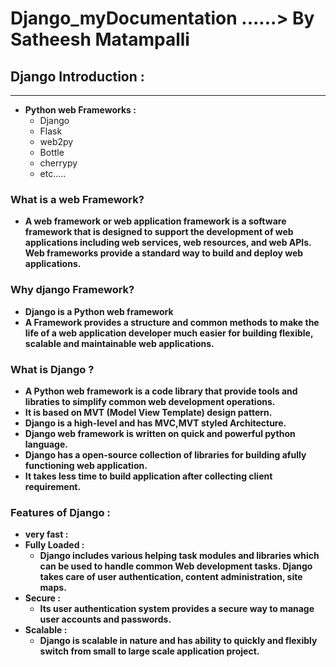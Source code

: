 # Django_myDocumentation   ......> By Satheesh Matampalli
## Django Introduction :
___
* **Python web Frameworks :**
  * Django
  * Flask
  * web2py
  * Bottle
  * cherrypy
  * etc.....
### What is a web Framework?
 * **A web framework or web application framework is a software framework that is designed to support the development of web applications including web services, web resources, and web APIs. Web frameworks provide a standard way to build and deploy web applications.**
 
### Why django Framework?
 * **Django is a Python web framework**
 * **A Framework provides a structure and common methods to make the life of a web application developer much easier for building    flexible, scalable and maintainable web applications.**

### What is Django ?

* **A Python web framework is a code library that provide tools and libraties to simplify common web development operations.**
* **It is based on MVT (Model View Template) design pattern.**
* **Django is a high-level and has MVC,MVT styled Architecture.**
* **Django web framework is written on quick and powerful python language.**
* **Django has a open-source collection of libraries for building afully functioning web application.**
* **It takes less time to build application after collecting client requirement.**

### Features of Django :

 * **very fast  :**
 * **Fully Loaded  :**
   * **Django includes various helping task modules and libraries which can be used to handle common Web development tasks. Django takes care of user authentication, content administration, site maps.**
 * **Secure  :**
   * **Its user authentication system provides a secure way to manage user accounts and passwords.**
 * **Scalable  :**
   * **Django is scalable in nature and has ability to quickly and flexibly switch from small to large scale application project.**
